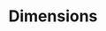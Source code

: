 ---
layout: default
bigquery: https://console.cloud.google.com/bigquery?p=covid-19-dimensions-ai&page=table&d=data&t=publications
contributors: Digital Science, https://www.digital-science.com/
cost: Free for personal, non-commercial use.
description: Dimensions contains more than 100 million publications, ranging from
  articles published in scholarly journals, books and book chapters, to preprints
  and conference proceedings. All publications are contextualized with linked data
  sets, funding, publications, patents, clinical trials, and policy documents. You
  can also view associated categories, funders, institutions, and researcher profiles.
documentation: https://docs.dimensions.ai/bigquery/index.html
last_edit: Mon, 04 Apr 2022 19:04:00 GMT
location: https://www.dimensions.ai/products/free/
maintained_by: Digital Science, https://www.digital-science.com/
schema_fields: '[''end_date'', ''embargo_date'', ''research_org_countries'', ''grant_number'',
  ''funding_jpy'', ''repository_url'', ''category_for'', ''funder_org'', ''funding_cad'',
  ''status'', ''isbn'', ''relationships'', ''research_org_city_names'', ''date_online'',
  ''original_assignee'', ''category_uoa'', ''funder_orgs'', ''family_count'', ''category_bra'',
  ''funder_org_cities'', ''expiration_date'', ''family_members_ids'', ''doi'', ''date_inserted'',
  ''organisation_details'', ''legal_events'', ''phase'', ''funding_nzd'', ''date_modified'',
  ''journal'', ''year'', ''labels'', ''pmcid'', ''cited_by_ids'', ''legal_status'',
  ''supporting_grant_ids'', ''address'', ''brief_title'', ''category_rcdc'', ''funding_currency'',
  ''proceedings_title'', ''category_hrcs_hc'', ''funding_usd'', ''altmetrics'', ''current_assignee'',
  ''conference'', ''parent_id'', ''aliases'', ''id'', ''interventions'', ''end_year'',
  ''publisher'', ''arxiv_id'', ''conditions'', ''clinical_trial_ids'', ''start_date'',
  ''repository_id'', ''repository_name'', ''date_normal'', ''date_imported_gbq'',
  ''created_date'', ''patent_ids'', ''research_orgs'', ''funding_aud'', ''research_org_cities'',
  ''mesh_headings'', ''links'', ''funding_gbp'', ''pmid'', ''types'', ''funder_org_state_codes'',
  ''funder_org_countries'', ''assignee_orgs'', ''funding_cny'', ''associated_publication_id'',
  ''title'', ''citation_string'', ''registry'', ''funder_org_acronyms'', ''priority_year'',
  ''application_number'', ''date_print'', ''linkout'', ''category_icrp_cso'', ''priority_date'',
  ''original_assignee_orgs'', ''pages'', ''established'', ''category_sdg'', ''publication_date'',
  ''gender'', ''filing_date'', ''original_title'', ''active_years'', ''acronyms'',
  ''type'', ''original_assignee_countries'', ''jurisdiction'', ''research_org_country_names'',
  ''inventor_names'', ''funding_details'', ''citations_count'', ''funding_eur'', ''filing_status'',
  ''cpc'', ''metrics'', ''abstract'', ''external_ids'', ''resulting_publication_doi'',
  ''eisbn'', ''category_hra'', ''associated_publication_pmid'', ''foa_number'', ''book_title'',
  ''book_series_title'', ''citations'', ''family_id'', ''ipcr'', ''subtitles'', ''funder_countries'',
  ''current_assignee_orgs'', ''publication_year'', ''publication_ids'', ''associated_publication_doi'',
  ''kind'', ''assignee_countries'', ''language'', ''date'', ''volume'', ''current_assignee_countries'',
  ''granted_date'', ''reference_ids'', ''granted_year'', ''editors'', ''researcher_ids'',
  ''acknowledgements'', ''source_id'', ''funding_amount'', ''email_address'', ''research_org_state_names'',
  ''description'', ''open_access_categories_v2'', ''associated_grant_ids'', ''license'',
  ''research_org_state_codes'', ''expiration_year'', ''mesh_terms'', ''investigators'',
  ''associated_publication_arxiv_id'', ''journal_lists'', ''resulting_publication_ids'',
  ''name'', ''filing_year'', ''wikipedia_url'', ''concepts'', ''issue'', ''original_abstract'',
  ''start_year'', ''category_icrp_ct'', ''open_access_categories'', ''acronym'', ''funding_chf'',
  ''authors'', ''categories'', ''category_hrcs_rac'']'
shortname: dimensions
tags:
- scholarly literature
- patents
- funding
- clinical trials
- academic profiles
terms_of_use: 'Use of both the Dimensions COVID-19 dataset and full Dimensions dataset
  are subject to the Dimensions Terms of use: https://www.dimensions.ai/policies-terms-legal '
title: Dimensions
uuid: dcff88bd-fe6b-4fdb-8159-809bf9d7bc1c
---